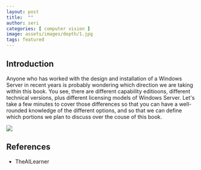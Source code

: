 ```yaml
---
layout: post
title:  ""
author: seri
categories: [ computer vision ]
image: assets/images/depth/1.jpg
tags: featured
---
```


<!--more-->

<h2> Introduction </h2>

Anyone who has worked with the design and installation of a Windows Server in recent years is probably wondering which direction we are taking within this book. You see, there are different capability editioons, different technical versions, plus different licensing models of Windows Server. Let's take a few minutes to cover those differences so that you can have a well-rounded knowledge of the different options, and so that we can define which portions we plan to discuss over the couse of this book. 





<picture><img src="{{site.baseurl}}/assets/images/disparity.png"></picture>

<h2> References </h2>
<ul><li><a=href=""> TheAILearner </a></li>
</ul>

